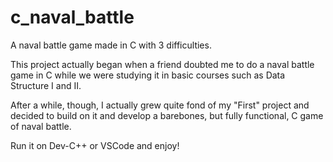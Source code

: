 # c_naval_battle

A naval battle game made in C with 3 difficulties.

This project actually began when a friend doubted me to do a naval battle game
in C while we were studying it in basic courses such as Data Structure I and II.

After a while, though, I actually grew quite fond of my "First" project and decided
to build on it and develop a barebones, but fully functional, C game of naval battle.

Run it on Dev-C++ or VSCode and enjoy!
